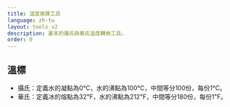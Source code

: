 ```yaml
---
title: 溫度換算工具
language: zh-tw
layout: tools_v2
description: 基本的攝氏與華氏溫度轉換工具。
order: 0
---
```


## 溫標

* 攝氏：定義水的凝點為0℃，水的沸點為100℃，中間等分100份，每份1℃。
* 華氏：定義冰的熔點為32℉，水的沸點為212℉，中間等分180份，每份1℉。